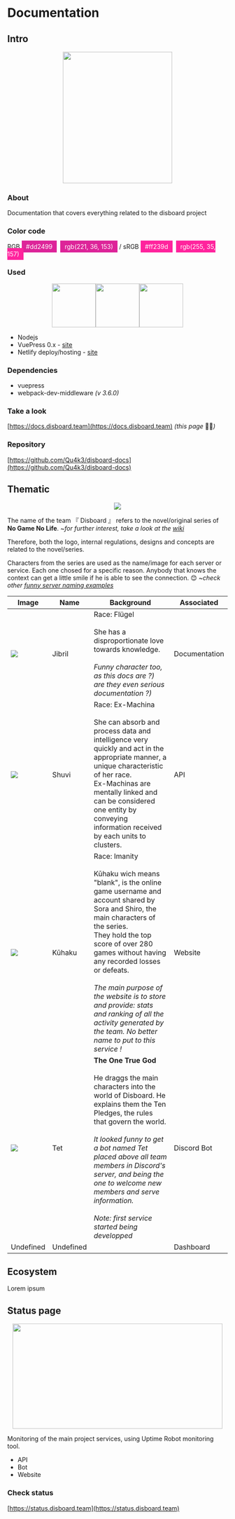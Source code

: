 # Documentation

## Intro

<p align="center">
    <img width="250" height="300" src="https://cdn.discordapp.com/attachments/503303753705848838/561618120649867287/jibril.gif">
</p>

### About

Documentation that covers everything related to the disboard project

### Color code

RGB <span style="background-color: #dd2499;padding:5px 10px;color:#fff;">#dd2499</span>&nbsp;&nbsp;<span style="background-color: #dd2499;padding:5px 10px;color:#fff;">rgb(221, 36, 153)</span> / 
sRGB <span style="background-color: #ff239d;padding:5px 10px;color:#fff;">#ff239d</span>&nbsp;&nbsp;<span style="background-color: #ff239d;padding:5px 10px;color:#fff;">rgb(255, 35, 157)</span>

### Used

<p align="center" class="spaced-items">
    <img width="100" src="https://cdn.discordapp.com/attachments/561938814063607823/561941065016410132/node.png"><img width="100" src="https://cdn.discordapp.com/attachments/561938814063607823/561939007123095572/vuepress.png"><img width="100" src="https://cdn.discordapp.com/attachments/561938814063607823/561941062940229659/netlify.png">
</p>

- Nodejs
- VuePress 0.x - [site](https://vuepress.vuejs.org)
- Netlify deploy/hosting - [site](https://www.netlify.com)

### Dependencies

- vuepress
- webpack-dev-middleware _(v 3.6.0)_

### Take a look

[https://docs.disboard.team](https://docs.disboard.team) _(this page_ :clap::sweat_smile:_)_

### Repository <Badge text="public"/>

[https://github.com/Qu4k3/disboard-docs](https://github.com/Qu4k3/disboard-docs)

## Thematic

<p align="center">
    <img style="max-height:250px;" src="https://media.discordapp.net/attachments/561938814063607823/562342755469361162/No-Game-No-Life-anime-logo.svg.png">
</p>

The name of the team 『 Disboard 』 refers to the novel/original series of **No Game No Life**. ~_for further interest, take a look at the [wiki](https://no-game-no-life.fandom.com/wiki/Disboard)_

Therefore, both the logo, internal regulations, designs and concepts are related to the novel/series.

Characters from the series are used as the name/image for each server or service. Each one chosed for a specific reason. Anybody that knows the context can get a little smile if he is able to see the connection. :blush: ~_check other [funny server naming examples](https://techtalk.gfi.com/the-24-funniest-server-naming-conventions-youve-ever-seen/)_

<table class="no-border-table">
    <thead>
        <tr>
            <th>Image</th>
            <th>Name</th>
            <th>Background</th>
            <th>Associated</th>
        </tr>
    </thead>
    <tbody>
        <tr class="race-badge jibril">
            <td><img src="https://media.discordapp.net/attachments/503303753705848838/561619188687568916/jibril_square.jpg"></td>
            <td>Jibril</td>
            <td>Race: <span class="badge">Flügel</span><br><br>She has a disproportionate love towards knowledge.<br><br><em>Funny character too, as this docs are ?) are they even serious documentation ?)</em></td>
            <td>Documentation</td>
        </tr>
        <tr class="race-badge shuvi">
            <td><img src="https://media.discordapp.net/attachments/561938814063607823/562349019259600899/shuvi_square.png"></td>
            <td>Shuvi</td>
            <td>Race: <span class="badge">Ex-Machina</span><br><br>She can absorb and process data and intelligence very quickly and act in the appropriate manner, a unique characteristic of her race.<br>Ex-Machinas are mentally linked and can be considered one entity by conveying information received by each units to clusters.</td>
            <td>API</td>
        </tr>
        <tr class="race-badge kuuhaku">
            <td><img src="https://cdn.discordapp.com/attachments/561938814063607823/565663792642523151/kuhaku-square.png"></td>
            <td>Kūhaku</td>
            <td>Race: <span class="badge">Imanity</span><br><br>Kūhaku wich means "blank", is the online game username and account shared by Sora and Shiro, the main characters of the series.<br>They hold the top score of over 280 games without having any recorded losses or defeats.<br><br><em>The main purpose of the website is to store and provide: stats and ranking of all the activity generated by the team. No better name to put to this service !</em></td>
            <td>Website</td>
        </tr>
        <tr>
            <td><img src="https://media.discordapp.net/attachments/561938814063607823/562364217618071553/tet_github_square.png"></td>
            <td>Tet</td>
            <td><strong>The One True God</strong><br><br>He draggs the main characters into the world of Disboard. He explains them the Ten Pledges, the rules that govern the world.<br><br><em>It looked funny to get a bot named Tet placed above all team members in Discord's server, and being the one to welcome new members and serve information.</em><br><br><em>Note: first service started being developped</em></td>
            <td>Discord Bot</td>
        </tr>
        <tr>
            <td>Undefined</td>
            <td>Undefined</td>
            <td></td>
            <td>Dashboard</td>
        </tr>
    </tbody>
</table>

## Ecosystem

Lorem ipsum

## Status page

<p align="center">
    <img width="480" height="240" src="https://cdn.discordapp.com/attachments/561938814063607823/584427259897577634/izuna_f.gif">
</p>

Monitoring of the main project services, using Uptime Robot monitoring tool.

* API
* Bot
* Website

### Check status

[https://status.disboard.team](https://status.disboard.team)